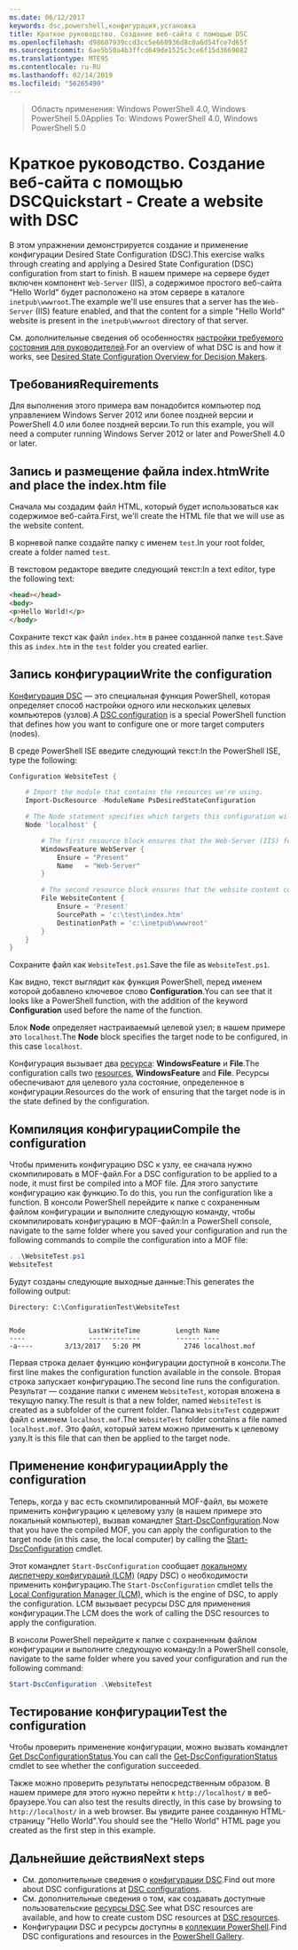```yaml
---
ms.date: 06/12/2017
keywords: dsc,powershell,конфигурация,установка
title: Краткое руководство. Создание веб-сайта с помощью DSC
ms.openlocfilehash: d98607939ccd3cc5e660936d8c0a6d54fce7d65f
ms.sourcegitcommit: 6ae5b50a4b3ffcd649de1525c3ce6f15d3669082
ms.translationtype: MTE95
ms.contentlocale: ru-RU
ms.lasthandoff: 02/14/2019
ms.locfileid: "56265490"
---
```

> <span data-ttu-id="ccaf4-103">Область применения: Windows PowerShell 4.0, Windows PowerShell 5.0</span><span class="sxs-lookup"><span data-stu-id="ccaf4-103">Applies To: Windows PowerShell 4.0, Windows PowerShell 5.0</span></span>

# <a name="quickstart---create-a-website-with-dsc"></a><span data-ttu-id="ccaf4-104">Краткое руководство. Создание веб-сайта с помощью DSC</span><span class="sxs-lookup"><span data-stu-id="ccaf4-104">Quickstart - Create a website with DSC</span></span>

<span data-ttu-id="ccaf4-105">В этом упражнении демонстрируется создание и применение конфигурации Desired State Configuration (DSC).</span><span class="sxs-lookup"><span data-stu-id="ccaf4-105">This exercise walks through creating and applying a Desired State Configuration (DSC) configuration from start to finish.</span></span>
<span data-ttu-id="ccaf4-106">В нашем примере на сервере будет включен компонент `Web-Server` (IIS), а содержимое простого веб-сайта "Hello World" будет расположено на этом сервере в каталоге `inetpub\wwwroot`.</span><span class="sxs-lookup"><span data-stu-id="ccaf4-106">The example we'll use ensures that a server has the `Web-Server` (IIS) feature enabled, and that the content for a simple "Hello World" website is present in the `inetpub\wwwroot` directory of that server.</span></span>

<span data-ttu-id="ccaf4-107">См. дополнительные сведения об особенностях [настройки требуемого состояния для руководителей](../overview/decisionMaker.md).</span><span class="sxs-lookup"><span data-stu-id="ccaf4-107">For an overview of what DSC is and how it works, see [Desired State Configuration Overview for Decision Makers](../overview/decisionMaker.md).</span></span>

## <a name="requirements"></a><span data-ttu-id="ccaf4-108">Требования</span><span class="sxs-lookup"><span data-stu-id="ccaf4-108">Requirements</span></span>

<span data-ttu-id="ccaf4-109">Для выполнения этого примера вам понадобится компьютер под управлением Windows Server 2012 или более поздней версии и PowerShell 4.0 или более поздней версии.</span><span class="sxs-lookup"><span data-stu-id="ccaf4-109">To run this example, you will need a computer running Windows Server 2012 or later and PowerShell 4.0 or later.</span></span>

## <a name="write-and-place-the-indexhtm-file"></a><span data-ttu-id="ccaf4-110">Запись и размещение файла index.htm</span><span class="sxs-lookup"><span data-stu-id="ccaf4-110">Write and place the index.htm file</span></span>

<span data-ttu-id="ccaf4-111">Сначала мы создадим файл HTML, который будет использоваться как содержимое веб-сайта.</span><span class="sxs-lookup"><span data-stu-id="ccaf4-111">First, we'll create the HTML file that we will use as the website content.</span></span>

<span data-ttu-id="ccaf4-112">В корневой папке создайте папку с именем `test`.</span><span class="sxs-lookup"><span data-stu-id="ccaf4-112">In your root folder, create a folder named `test`.</span></span>

<span data-ttu-id="ccaf4-113">В текстовом редакторе введите следующий текст:</span><span class="sxs-lookup"><span data-stu-id="ccaf4-113">In a text editor, type the following text:</span></span>

```html
<head></head>
<body>
<p>Hello World!</p>
</body>
```

<span data-ttu-id="ccaf4-114">Сохраните текст как файл `index.htm` в ранее созданной папке `test`.</span><span class="sxs-lookup"><span data-stu-id="ccaf4-114">Save this as `index.htm` in the `test` folder you created earlier.</span></span>

## <a name="write-the-configuration"></a><span data-ttu-id="ccaf4-115">Запись конфигурации</span><span class="sxs-lookup"><span data-stu-id="ccaf4-115">Write the configuration</span></span>

<span data-ttu-id="ccaf4-116">[Конфигурация DSC](../configurations/configurations.md) — это специальная функция PowerShell, которая определяет способ настройки одного или нескольких целевых компьютеров (узлов).</span><span class="sxs-lookup"><span data-stu-id="ccaf4-116">A [DSC configuration](../configurations/configurations.md) is a special PowerShell function that defines how you want to configure one or more target computers (nodes).</span></span>

<span data-ttu-id="ccaf4-117">В среде PowerShell ISE введите следующий текст:</span><span class="sxs-lookup"><span data-stu-id="ccaf4-117">In the PowerShell ISE, type the following:</span></span>

```powershell
Configuration WebsiteTest {

    # Import the module that contains the resources we're using.
    Import-DscResource -ModuleName PsDesiredStateConfiguration

    # The Node statement specifies which targets this configuration will be applied to.
    Node 'localhost' {

        # The first resource block ensures that the Web-Server (IIS) feature is enabled.
        WindowsFeature WebServer {
            Ensure = "Present"
            Name   = "Web-Server"
        }

        # The second resource block ensures that the website content copied to the website root folder.
        File WebsiteContent {
            Ensure = 'Present'
            SourcePath = 'c:\test\index.htm'
            DestinationPath = 'c:\inetpub\wwwroot'
        }
    }
}
```

<span data-ttu-id="ccaf4-118">Сохраните файл как `WebsiteTest.ps1`.</span><span class="sxs-lookup"><span data-stu-id="ccaf4-118">Save the file as `WebsiteTest.ps1`.</span></span>

<span data-ttu-id="ccaf4-119">Как видно, текст выглядит как функция PowerShell, перед именем которой добавлено ключевое слово **Configuration**.</span><span class="sxs-lookup"><span data-stu-id="ccaf4-119">You can see that it looks like a PowerShell function, with the addition of the keyword **Configuration** used before the name of the function.</span></span>

<span data-ttu-id="ccaf4-120">Блок **Node** определяет настраиваемый целевой узел; в нашем примере это `localhost`.</span><span class="sxs-lookup"><span data-stu-id="ccaf4-120">The **Node** block specifies the target node to be configured, in this case `localhost`.</span></span>

<span data-ttu-id="ccaf4-121">Конфигурация вызывает два [ресурса](../resources/resources.md): **WindowsFeature** и **File**.</span><span class="sxs-lookup"><span data-stu-id="ccaf4-121">The configuration calls two [resources](../resources/resources.md), **WindowsFeature** and **File**.</span></span>
<span data-ttu-id="ccaf4-122">Ресурсы обеспечивают для целевого узла состояние, определенное в конфигурации.</span><span class="sxs-lookup"><span data-stu-id="ccaf4-122">Resources do the work of ensuring that the target node is in the state defined by the configuration.</span></span>

## <a name="compile-the-configuration"></a><span data-ttu-id="ccaf4-123">Компиляция конфигурации</span><span class="sxs-lookup"><span data-stu-id="ccaf4-123">Compile the configuration</span></span>

<span data-ttu-id="ccaf4-124">Чтобы применить конфигурацию DSC к узлу, ее сначала нужно скомпилировать в MOF-файл.</span><span class="sxs-lookup"><span data-stu-id="ccaf4-124">For a DSC configuration to be applied to a node, it must first be compiled into a MOF file.</span></span>
<span data-ttu-id="ccaf4-125">Для этого запустите конфигурацию как функцию.</span><span class="sxs-lookup"><span data-stu-id="ccaf4-125">To do this, you run the configuration like a function.</span></span>
<span data-ttu-id="ccaf4-126">В консоли PowerShell перейдите к папке с сохраненным файлом конфигурации и выполните следующую команду, чтобы скомпилировать конфигурацию в MOF-файл:</span><span class="sxs-lookup"><span data-stu-id="ccaf4-126">In a PowerShell console, navigate to the same folder where you saved your configuration and run the following commands to compile the configuration into a MOF file:</span></span>

```powershell
. .\WebsiteTest.ps1
WebsiteTest
```

<span data-ttu-id="ccaf4-127">Будут созданы следующие выходные данные:</span><span class="sxs-lookup"><span data-stu-id="ccaf4-127">This generates the following output:</span></span>

```
Directory: C:\ConfigurationTest\WebsiteTest


Mode                LastWriteTime         Length Name
----                -------------         ------ ----
-a----        3/13/2017   5:20 PM           2746 localhost.mof
```

<span data-ttu-id="ccaf4-128">Первая строка делает функцию конфигурации доступной в консоли.</span><span class="sxs-lookup"><span data-stu-id="ccaf4-128">The first line makes the configuration function available in the console.</span></span>
<span data-ttu-id="ccaf4-129">Вторая строка запускает конфигурацию.</span><span class="sxs-lookup"><span data-stu-id="ccaf4-129">The second line runs the configuration.</span></span>
<span data-ttu-id="ccaf4-130">Результат — создание папки с именем `WebsiteTest`, которая вложена в текущую папку.</span><span class="sxs-lookup"><span data-stu-id="ccaf4-130">The result is that a new folder, named `WebsiteTest` is created as a subfolder of the current folder.</span></span>
<span data-ttu-id="ccaf4-131">Папка `WebsiteTest` содержит файл с именем `localhost.mof`.</span><span class="sxs-lookup"><span data-stu-id="ccaf4-131">The `WebsiteTest` folder contains a file named `localhost.mof`.</span></span>
<span data-ttu-id="ccaf4-132">Это файл, который затем можно применить к целевому узлу.</span><span class="sxs-lookup"><span data-stu-id="ccaf4-132">It is this file that can then be applied to the target node.</span></span>

## <a name="apply-the-configuration"></a><span data-ttu-id="ccaf4-133">Применение конфигурации</span><span class="sxs-lookup"><span data-stu-id="ccaf4-133">Apply the configuration</span></span>

<span data-ttu-id="ccaf4-134">Теперь, когда у вас есть скомпилированный MOF-файл, вы можете применить конфигурацию к целевому узлу (в нашем примере это локальный компьютер), вызвав командлет [Start-DscConfiguration](/powershell/module/psdesiredstateconfiguration/start-dscconfiguration).</span><span class="sxs-lookup"><span data-stu-id="ccaf4-134">Now that you have the compiled MOF, you can apply the configuration to the target node (in this case, the local computer) by calling the [Start-DscConfiguration](/powershell/module/psdesiredstateconfiguration/start-dscconfiguration) cmdlet.</span></span>

<span data-ttu-id="ccaf4-135">Этот командлет `Start-DscConfiguration` сообщает [локальному диспетчеру конфигураций (LCM)](../managing-nodes/metaConfig.md) (ядру DSC) о необходимости применить конфигурацию.</span><span class="sxs-lookup"><span data-stu-id="ccaf4-135">The `Start-DscConfiguration` cmdlet tells the [Local Configuration Manager (LCM)](../managing-nodes/metaConfig.md), which is the engine of DSC, to apply the configuration.</span></span>
<span data-ttu-id="ccaf4-136">LCM вызывает ресурсы DSC для применения конфигурации.</span><span class="sxs-lookup"><span data-stu-id="ccaf4-136">The LCM does the work of calling the DSC resources to apply the configuration.</span></span>

<span data-ttu-id="ccaf4-137">В консоли PowerShell перейдите к папке с сохраненным файлом конфигурации и выполните следующую команду:</span><span class="sxs-lookup"><span data-stu-id="ccaf4-137">In a PowerShell console, navigate to the same folder where you saved your configuration and run the following command:</span></span>

```powershell
Start-DscConfiguration .\WebsiteTest
```

## <a name="test-the-configuration"></a><span data-ttu-id="ccaf4-138">Тестирование конфигурации</span><span class="sxs-lookup"><span data-stu-id="ccaf4-138">Test the configuration</span></span>

<span data-ttu-id="ccaf4-139">Чтобы проверить применение конфигурации, можно вызвать командлет [Get DscConfigurationStatus](/powershell/module/psdesiredstateconfiguration/get-dscconfigurationstatus).</span><span class="sxs-lookup"><span data-stu-id="ccaf4-139">You can call the [Get-DscConfigurationStatus](/powershell/module/psdesiredstateconfiguration/get-dscconfigurationstatus) cmdlet to see whether the configuration succeeded.</span></span>

<span data-ttu-id="ccaf4-140">Также можно проверить результаты непосредственным образом. В нашем примере для этого нужно перейти к `http://localhost/` в веб-браузере.</span><span class="sxs-lookup"><span data-stu-id="ccaf4-140">You can also test the results directly, in this case by browsing to `http://localhost/` in a web browser.</span></span>
<span data-ttu-id="ccaf4-141">Вы увидите ранее созданную HTML-страницу "Hello World".</span><span class="sxs-lookup"><span data-stu-id="ccaf4-141">You should see the "Hello World" HTML page you created as the first step in this example.</span></span>

## <a name="next-steps"></a><span data-ttu-id="ccaf4-142">Дальнейшие действия</span><span class="sxs-lookup"><span data-stu-id="ccaf4-142">Next steps</span></span>

- <span data-ttu-id="ccaf4-143">См. дополнительные сведения о [конфигурации DSC](../configurations/configurations.md).</span><span class="sxs-lookup"><span data-stu-id="ccaf4-143">Find out more about DSC configurations at [DSC configurations](../configurations/configurations.md).</span></span>
- <span data-ttu-id="ccaf4-144">См. дополнительные сведения о том, как создавать доступные пользовательские [ресурсы DSC](../resources/resources.md).</span><span class="sxs-lookup"><span data-stu-id="ccaf4-144">See what DSC resources are available, and how to create custom DSC resources at [DSC resources](../resources/resources.md).</span></span>
- <span data-ttu-id="ccaf4-145">Конфигурации DSC и ресурсы доступны в [коллекции PowerShell](https://www.powershellgallery.com/).</span><span class="sxs-lookup"><span data-stu-id="ccaf4-145">Find DSC configurations and resources in the [PowerShell Gallery](https://www.powershellgallery.com/).</span></span>
